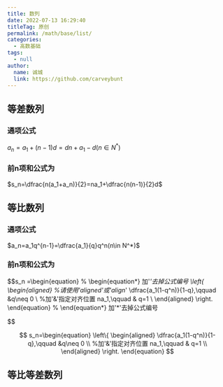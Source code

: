 ```yaml
---
title: 数列
date: 2022-07-13 16:29:40
titleTag: 原创
permalink: /math/base/list/
categories: 
  - 高数基础
tags: 
  - null
author: 
  name: 诚城
  link: https://github.com/carveybunt
---
```

## 等差数列

### 通项公式

$a_n = a_1+(n-1)d = dn+a_1-d(n\in N^*)$

### 前n项和公式为

$s_n=\dfrac{n(a_1+a_n)}{2}=na_1+\dfrac{n(n-1)}{2}d$

## 等比数列

### 通项公式

$a_n=a_1q^{n-1}=\dfrac{a_1}{q}q^n(n\in N^*)$

### 前n项和公式为

$$s_n =\begin{equation}
   % \begin{equation*} 加'*'去掉公式编号
   \left\{
   \begin{aligned}     %请使用'aligned'或'align*'
   \dfrac{a_1(1-q^n)}{1-q},\qquad &q\neq 0  \\     %加'&'指定对齐位置
   na_1,\qquad & q=1 \\
   \end{aligned}
   \right.
   \end{equation} % \end{equation*}   加'*'去掉公式编号

$$

$$
    s_n=\begin{equation}
    \left\{
   \begin{aligned}
   \dfrac{a_1(1-q^n)}{1-q},\qquad &q\neq 0  \\     %加'&'指定对齐位置
   na_1,\qquad & q=1 \\
   \end{aligned}
   \right.
   \end{equation}
$$

## 等比等差数列
